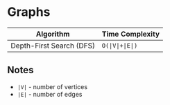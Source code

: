 # Graphs

| Algorithm                | Time Complexity  |
| ------------------------ | ---------------- |
| Depth-First Search (DFS) | `O(\|V\|+\|E\|)` |

## Notes

- `|V|` - number of vertices
- `|E|` - number of edges
